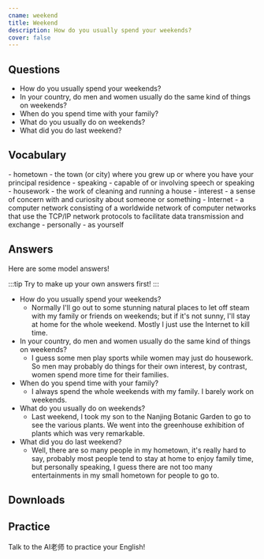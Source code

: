 ```yaml
---
cname: weekend
title: Weekend
description: How do you usually spend your weekends?
cover: false
---
```

<banner></banner>

## Questions

- How do you usually spend your weekends?
- In your country, do men and women usually do the same kind of things on weekends?
- When do you spend time with your family?
- What do you usually do on weekends?
- What did you do last weekend?

## Vocabulary

<vocab-list>
- hometown
  - the town (or city) where you grew up or where you have your principal residence
- speaking
  - capable of or involving speech or speaking
- housework
  - the work of cleaning and running a house  
- interest
  - a sense of concern with and curiosity about someone or something
- Internet
  - a computer network consisting of a worldwide network of computer networks that use the TCP&#x2F;IP network protocols to facilitate data transmission and exchange  
- personally
  - as yourself

<!-- blank -->

</vocab-list>

## Answers
Here are some model answers!

:::tip
Try to make up your own answers first!
:::

- How do you usually spend your weekends?
  - Normally I&#39;ll go out to some stunning natural places to let off steam with my family or friends on weekends; but if it&#39;s not sunny, I&#39;ll stay at home for the whole weekend. Mostly I just use the Internet to kill time.
- In your country, do men and women usually do the same kind of things on weekends?
  - I guess some men play sports while women may just do housework. So men may probably do things for their own interest, by contrast, women spend more time for their families.
- When do you spend time with your family?
  - I always spend the whole weekends with my family. I barely work on weekends.
- What do you usually do on weekends?
  - Last weekend, I took my son to the Nanjing Botanic Garden to go to see the various plants. We went into the greenhouse exhibition of plants which was very remarkable.
- What did you do last weekend?
  - Well, there are so many people in my hometown, it&#39;s really hard to say, probably most people tend to stay at home to enjoy family time, but personally speaking, I guess there are not too many entertainments in my small hometown for people to go to.

## Downloads
<downloads></downloads>

## Practice
Talk to the AI老师 to practice your English!
<qrfooter></qrfooter>




